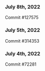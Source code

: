 ### July 8th, 2022

Commit #127575

### July 5th, 2022

Commit #314353


### July 4th, 2022

Commit #72281
